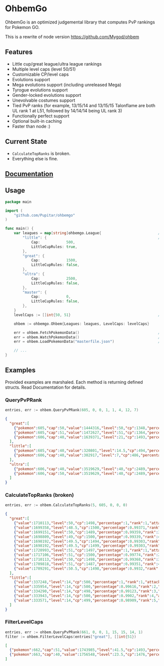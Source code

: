 # OhbemGo

OhbemGo is an optimized judgemental library that computes PvP rankings for Pokemon GO.

This is a rewrite of node version https://github.com/Mygod/ohbem

## Features

* Little cup/great league/ultra league rankings
* Multiple level caps (level 50/51)
* Customizable CP/level caps
* Evolutions support
* Mega evolutions support (including unreleased Mega)
* Tyrogue evolutions support
* Gender-locked evolutions support
* Unevolvable costumes support
* Tied PvP ranks
  (for example, 13/15/14 and 13/15/15 Talonflame are both UL rank 1 at L51, followed by 14/14/14 being UL rank 3)
* Functionally perfect support
* Optional built-in caching
* Faster than node :)

## Current State

- `CalculateTopRanks` is broken.
- Everything else is fine.

## [Documentation](https://pkg.go.dev/github.com/Pupitar/ohbemgo)

## Usage

```go
package main

import (
    "github.com/Pupitar/ohbemgo"
)

func main() {
    var leagues = map[string]ohbemgo.League{                          // Leagues configuration & caps.
        "little": {                                                   // Cap for master is ignored.
            Cap:            500,
            LittleCupRules: true,
        },
        "great": {
            Cap:            1500,
            LittleCupRules: false,
        },
        "ultra": {
            Cap:            2500,
            LittleCupRules: false,
        },
        "master": {
            Cap:            0,
            LittleCupRules: false,
        },
    }
    levelCaps := []int{50, 51}                                        // Level caps.

    ohbem := ohbemgo.Ohbem{Leagues: leagues, LevelCaps: levelCaps}

    err = ohbem.FetchPokemonData()                                    // Fetch latest stable MasterFile...
    err = ohbem.WatchPokemonData()                                    // ...automatically watch remote for changes...
    err = ohbem.LoadPokemonData("masterfile.json")                    // ...or load from file

    // ...
}
```

## Examples

Provided examples are marshaled. Each method is returning defined structs. Read Documentation for details.

### QueryPvPRank

```go
entries, err := ohbem.QueryPvPRank(605, 0, 0, 1, 1, 4, 12, 7)
```
```json
{
  "great":[
    {"pokemon":605,"cap":50,"value":1444316,"level":50,"cp":1348,"percentage":0.84457,"rank":3158},
    {"pokemon":605,"cap":51,"value":1472627,"level":51,"cp":1364,"percentage":0.85568,"rank":3128},
    {"pokemon":606,"cap":40,"value":1639371,"level":21,"cp":1493,"percentage":0.97919,"rank":197,"capped":true}
  ],
  "little":[
    {"pokemon":605,"cap":40,"value":320801,"level":14.5,"cp":494,"percentage":0.95123,"rank":548,"capped":true},
    {"pokemon":606,"cap":40,"value":302917,"level":7,"cp":486,"percentage":0.93383,"rank":1056,"capped":true}
  ],
  "ultra":[
    {"pokemon":606,"cap":40,"value":3519629,"level":40,"cp":2489,"percentage":0.97294,"rank":651},
    {"pokemon":606,"cap":50,"value":3519629,"level":40,"cp":2489,"percentage":0.97294,"rank":745,"capped":true}
  ]
}
```

### CalculateTopRanks (broken)

```go
entries, err := ohbem.CalculateTopRanks(5, 605, 0, 0, 0)
```
```json
{
  "great":[
    {"value":1710113,"level":50,"cp":1498,"percentage":1,"rank":1,"attack":8,"defense":15,"stamina":15,"cap":50},
    {"value":1699358,"level":48.5,"cp":1500,"percentage":0.99371,"rank":2,"attack":11,"defense":15,"stamina":15,"cap":50},
    {"value":1699151,"level":50,"cp":1489,"percentage":0.99359,"rank":3,"attack":7,"defense":15,"stamina":15,"cap":50},
    {"value":1698809,"level":49,"cp":1500,"percentage":0.99339,"rank":4,"attack":10,"defense":15,"stamina":15,"cap":50},
    {"value":1698192,"level":49.5,"cp":1494,"percentage":0.99303,"rank":5,"attack":9,"defense":15,"stamina":14,"cap":50},
    {"value":1698192,"level":49.5,"cp":1499,"percentage":0.99303,"rank":5,"attack":9,"defense":15,"stamina":15,"cap":50},
    {"value":1720993,"level":51,"cp":1497,"percentage":1,"rank":1,"attack":6,"defense":15,"stamina":15,"cap":51},
    {"value":1717106,"level":51,"cp":1500,"percentage":0.99774,"rank":2,"attack":7,"defense":14,"stamina":15,"cap":51},
    {"value":1710113,"level":50,"cp":1498,"percentage":0.99368,"rank":3,"attack":8,"defense":15,"stamina":15,"cap":51},
    {"value":1709818,"level":51,"cp":1487,"percentage":0.99351,"rank":4,"attack":5,"defense":15,"stamina":15,"cap":51},
    {"value":1709291,"level":50.5,"cp":1498,"percentage":0.9932,"rank":5,"attack":7,"defense":15,"stamina":15,"cap":51}
  ],
  "little":[
    {"value":337248,"level":14,"cp":500,"percentage":1,"rank":1,"attack":0,"defense":14,"stamina":15,"cap":40},
    {"value":335954,"level":14,"cp":500,"percentage":0.99616,"rank":2,"attack":0,"defense":15,"stamina":13,"cap":40},
    {"value":334290,"level":14,"cp":498,"percentage":0.99123,"rank":3,"attack":0,"defense":13,"stamina":15,"cap":40},
    {"value":333943,"level":14,"cp":500,"percentage":0.9902,"rank":4,"attack":1,"defense":15,"stamina":11,"cap":40},
    {"value":333571,"level":14,"cp":499,"percentage":0.98909,"rank":5,"attack":1,"defense":12,"stamina":15,"cap":40}
  ]
}
```

### FilterLevelCaps

```go
entries, err := ohbem.QueryPvPRank(661, 0, 0, 1, 15, 15, 14, 1)
filter := ohbem.FilterLevelCaps(entries["great"], []int{51})
```
```json
[
  {"pokemon":662,"cap":51,"value":1743985,"level":41.5,"cp":1493,"percentage":0.94736,"rank":1328},
  {"pokemon":663,"cap":40,"value":1756548,"level":23.5,"cp":1476,"percentage":0.94144,"rank":2867,"capped":true}
]
```
